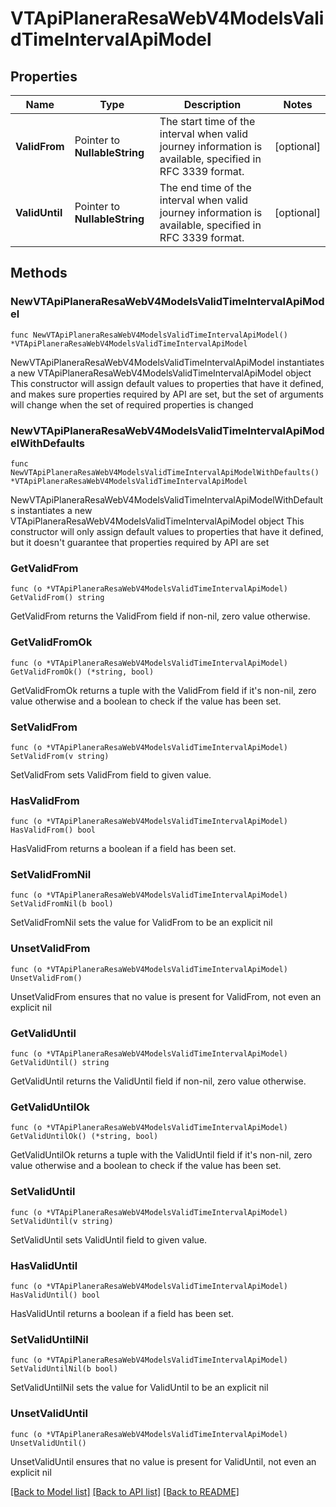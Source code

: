 # VTApiPlaneraResaWebV4ModelsValidTimeIntervalApiModel

## Properties

Name | Type | Description | Notes
------------ | ------------- | ------------- | -------------
**ValidFrom** | Pointer to **NullableString** | The start time of the interval when valid journey information is available, specified in RFC 3339 format. | [optional] 
**ValidUntil** | Pointer to **NullableString** | The end time of the interval when valid journey information is available, specified in RFC 3339 format. | [optional] 

## Methods

### NewVTApiPlaneraResaWebV4ModelsValidTimeIntervalApiModel

`func NewVTApiPlaneraResaWebV4ModelsValidTimeIntervalApiModel() *VTApiPlaneraResaWebV4ModelsValidTimeIntervalApiModel`

NewVTApiPlaneraResaWebV4ModelsValidTimeIntervalApiModel instantiates a new VTApiPlaneraResaWebV4ModelsValidTimeIntervalApiModel object
This constructor will assign default values to properties that have it defined,
and makes sure properties required by API are set, but the set of arguments
will change when the set of required properties is changed

### NewVTApiPlaneraResaWebV4ModelsValidTimeIntervalApiModelWithDefaults

`func NewVTApiPlaneraResaWebV4ModelsValidTimeIntervalApiModelWithDefaults() *VTApiPlaneraResaWebV4ModelsValidTimeIntervalApiModel`

NewVTApiPlaneraResaWebV4ModelsValidTimeIntervalApiModelWithDefaults instantiates a new VTApiPlaneraResaWebV4ModelsValidTimeIntervalApiModel object
This constructor will only assign default values to properties that have it defined,
but it doesn't guarantee that properties required by API are set

### GetValidFrom

`func (o *VTApiPlaneraResaWebV4ModelsValidTimeIntervalApiModel) GetValidFrom() string`

GetValidFrom returns the ValidFrom field if non-nil, zero value otherwise.

### GetValidFromOk

`func (o *VTApiPlaneraResaWebV4ModelsValidTimeIntervalApiModel) GetValidFromOk() (*string, bool)`

GetValidFromOk returns a tuple with the ValidFrom field if it's non-nil, zero value otherwise
and a boolean to check if the value has been set.

### SetValidFrom

`func (o *VTApiPlaneraResaWebV4ModelsValidTimeIntervalApiModel) SetValidFrom(v string)`

SetValidFrom sets ValidFrom field to given value.

### HasValidFrom

`func (o *VTApiPlaneraResaWebV4ModelsValidTimeIntervalApiModel) HasValidFrom() bool`

HasValidFrom returns a boolean if a field has been set.

### SetValidFromNil

`func (o *VTApiPlaneraResaWebV4ModelsValidTimeIntervalApiModel) SetValidFromNil(b bool)`

 SetValidFromNil sets the value for ValidFrom to be an explicit nil

### UnsetValidFrom
`func (o *VTApiPlaneraResaWebV4ModelsValidTimeIntervalApiModel) UnsetValidFrom()`

UnsetValidFrom ensures that no value is present for ValidFrom, not even an explicit nil
### GetValidUntil

`func (o *VTApiPlaneraResaWebV4ModelsValidTimeIntervalApiModel) GetValidUntil() string`

GetValidUntil returns the ValidUntil field if non-nil, zero value otherwise.

### GetValidUntilOk

`func (o *VTApiPlaneraResaWebV4ModelsValidTimeIntervalApiModel) GetValidUntilOk() (*string, bool)`

GetValidUntilOk returns a tuple with the ValidUntil field if it's non-nil, zero value otherwise
and a boolean to check if the value has been set.

### SetValidUntil

`func (o *VTApiPlaneraResaWebV4ModelsValidTimeIntervalApiModel) SetValidUntil(v string)`

SetValidUntil sets ValidUntil field to given value.

### HasValidUntil

`func (o *VTApiPlaneraResaWebV4ModelsValidTimeIntervalApiModel) HasValidUntil() bool`

HasValidUntil returns a boolean if a field has been set.

### SetValidUntilNil

`func (o *VTApiPlaneraResaWebV4ModelsValidTimeIntervalApiModel) SetValidUntilNil(b bool)`

 SetValidUntilNil sets the value for ValidUntil to be an explicit nil

### UnsetValidUntil
`func (o *VTApiPlaneraResaWebV4ModelsValidTimeIntervalApiModel) UnsetValidUntil()`

UnsetValidUntil ensures that no value is present for ValidUntil, not even an explicit nil

[[Back to Model list]](../README.md#documentation-for-models) [[Back to API list]](../README.md#documentation-for-api-endpoints) [[Back to README]](../README.md)


